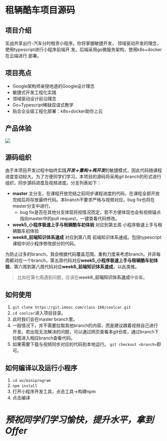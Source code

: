 # 租辆酷车项目源码

## 项目介绍
实战共享出行-汽车分时租赁小程序。你将掌握敏捷开发，
领域驱动开发的理念，使用typescript进行小程序前端开
发。后端采用go微服务架构，使用k8s+docker在云端进行
部署。

## 项目亮点
* Google架构师亲授地道的Google设计理念
* 敏捷式开发工程化实践
* 领域驱动设计前沿理念
* Go+Typescript稀缺双语式教学
* 贴合企业级工程化部署：k8s+docker助你上云


## 产品体验


![](https://coolcar-1256512285.cos.ap-shanghai.myqcloud.com/next_available.jpeg)


## 源码组织
由于本项目开发过程中始终实践***开发->重构->再开发***的敏捷模式，因此代码随课程进度变动较大。为了方便同学们学习，本项目的源码将采用git branch的形式进行组织，同步源码进度及视频进度。分支列表如下：
* **master** 主分支，在课程开放完结之前同步课程进度的代码，在课程全部开放完结后将存放最终代码。本branch不要求严格与视频对应。bug fix也将在master分支中进行。
  * bug fix是否在其他分支体现将视情况而定，若不方便体现也会有视频锚点指向master中的pull request，一键查看代码修改。
* **week5_小程序极速上手与租辆酷车初体验** 对应到第五周 小程序极速上手与租辆酷车初体验
* **week8_前端知识体系速成** 对应到第八周 前端知识体系速成。包括typescript课程中对小程序修改部分的代码。

为防止过多的branch，我会根据代码覆盖范围，重构力度来考虑branch。并非每周都对应一个branch，第五周代码对应**week5_小程序极速上手与租辆酷车初体验**，第六周到第八周代码对应**week8_前端知识体系速成**，以此类推。
> 比如在第七周遇到问题，应该在**week8_前端知识体系速成**中查看。

## 如何使用
1. `git clone https://git.imooc.com/class-108/coolcar.git`
1. `cd coolcar`进入项目目录。
1. 此时我们会在master branch里。
1. 一般情况下，并不需要拉取其他branch的内容，而是建议跟着视频自己进行开发。若出现无法解决的问题，可以通过网页查看本git仓库，通过branch下拉框进入相应branch查看代码。
1. 如果需要下载与视频同步对应的代码到本地运行。
`git checkout <branch>`即可。

## 如何编译以及运行小程序
1. `cd wx/miniprogram`
1. `npm install`
1. 打开小程序开发工具，点击工具->构建npm
1. 点击编译

# ***预祝同学们学习愉快，提升水平，拿到Offer***